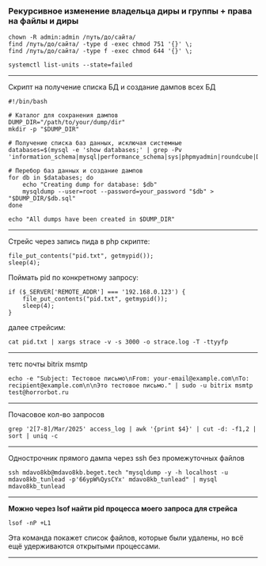 
### Рекурсивное изменение владельца диры и группы + права на файлы и диры

```
chown -R admin:admin /путь/до/сайта/
find /путь/до/сайта/ -type d -exec chmod 751 '{}' \;
find /путь/до/сайта/ -type f -exec chmod 644 '{}' \;
```


```
systemctl list-units --state=failed
```

---

Скрипт на получение списка БД и создание дампов всех БД
```
#!/bin/bash

# Каталог для сохранения дампов
DUMP_DIR="/path/to/your/dump/dir"
mkdir -p "$DUMP_DIR"

# Получение списка баз данных, исключая системные
databases=$(mysql -e 'show databases;' | grep -Pv 'information_schema|mysql|performance_schema|sys|phpmyadmin|roundcube|Database')

# Перебор баз данных и создание дампов
for db in $databases; do
    echo "Creating dump for database: $db"
    mysqldump --user=root --password=your_password "$db" > "$DUMP_DIR/$db.sql"
done

echo "All dumps have been created in $DUMP_DIR"

```

---

Стрейс через запись пида в php скрипте:

```
file_put_contents("pid.txt", getmypid());
sleep(4);
```

Поймать pid по конкретному запросу:
```
if ($_SERVER['REMOTE_ADDR'] === '192.168.0.123') {
    file_put_contents("pid.txt", getmypid());
    sleep(4);
}
```
далее стрейсим:
```
cat pid.txt | xargs strace -v -s 3000 -o strace.log -T -ttyyfp
```


---

тетс почты bitrix msmtp
```
echo -e "Subject: Тестовое письмо\nFrom: your-email@example.com\nTo: recipient@example.com\n\nЭто тестовое письмо." | sudo -u bitrix msmtp test@horrorbot.ru
```

---

Почасовое кол-во запросов
```
grep '2[7-8]/Mar/2025' access_log | awk '{print $4}' | cut -d: -f1,2 | sort | uniq -c
```

---

Однострочник прямого дампа через ssh без промежуточных файлов

```
ssh mdavo8kb@mdavo8kb.beget.tech "mysqldump -y -h localhost -u mdavo8kb_tunlead -p'66ypW%QysCYx' mdavo8kb_tunlead" | mysql mdavo8kb_tunlead
```

---

**Можно через lsof найти pid процесса моего запроса для стрейса**

```
lsof -nP +L1
```

Эта команда покажет список файлов, которые были удалены, но всё ещё удерживаются открытыми процессами.

---

